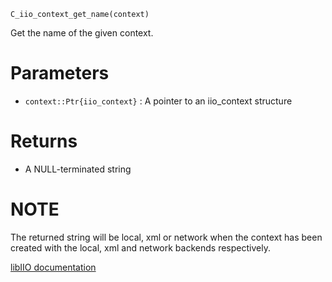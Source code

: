 ```
C_iio_context_get_name(context)
```

Get the name of the given context.

# Parameters

  * `context::Ptr{iio_context}` : A pointer to an iio_context structure

# Returns

  * A NULL-terminated string

# NOTE

The returned string will be local, xml or network when the context has been created with the local, xml and network backends respectively.

[libIIO documentation](https://analogdevicesinc.github.io/libiio/master/libiio/group__Context.html#gafed8e036873ad6f70c3db92c7136ad31)
